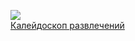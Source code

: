 ![](/books/love_erotica/Алекса%20Кейн/Калейдоскоп%20развлечений.jpg)  
[Калейдоскоп развлечений](/books/love_erotica/Алекса%20Кейн/Калейдоскоп%20развлечений)
